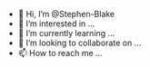 - 👋 Hi, I’m @Stephen-Blake
- 👀 I’m interested in ...
- 🌱 I’m currently learning ...
- 💞️ I’m looking to collaborate on ...
- 📫 How to reach me ...

<!---
Stephen-Blake/Stephen-Blake is a ✨ special ✨ repository because its `README.md` (this file) appears on your GitHub profile.
You can click the Preview link to take a look at your changes.
--->
